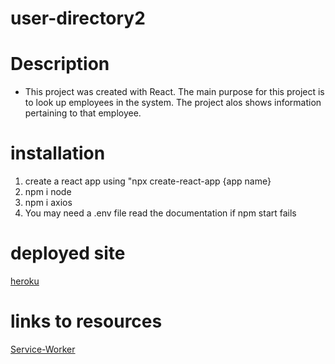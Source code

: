 # user-directory2

# Description
- This project was created with React. The main purpose for this project is to look up employees in the system. The project alos shows information pertaining to that employee.

# installation
1. create a react app using "npx create-react-app {app name}
2. npm i node
3. npm i axios
4. You may need a .env file read the documentation if npm start fails

# deployed site
 [heroku](https://user--directory2.herokuapp.com/)

# links to resources
[Service-Worker](https://developer.mozilla.org/en-US/docs/Web/API/ServiceWorker)
